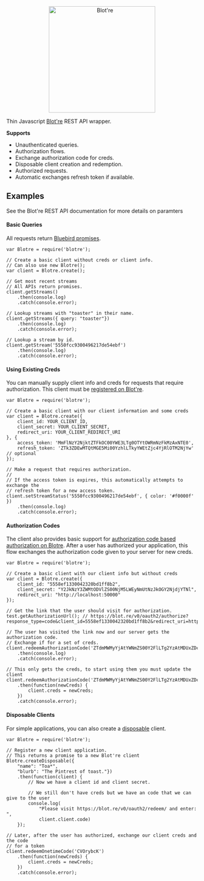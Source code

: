 <div align="center">
    <a href="https://blot.re">
        <img src="https://github.com/mattbierner/blotre/raw/master/documentation/readme-logo.png" width="280px" alt="Blot're" />
    </a>
</div>

Thin Javascript [Blot're][blotre] REST API wrapper.

**Supports**
* Unauthenticated queries.
* Authorization flows.
 * Exchange authorization code for creds.
 * Disposable client creation and redemption.
* Authorized requests.
 * Automatic exchanges refresh token if available.

## Examples
See the Blot're REST API documentation for more details on paramters

#### Basic Queries
All requests return [Bluebird promises][bluebird].

```
var Blotre = require('blotre');

// Create a basic client without creds or client info.
// Can also use new Blotre();
var client = Blotre.create();

// Get most recent streams
// All APIs return promises.
client.getStreams()
    .then(console.log)
    .catch(console.error);

// Lookup streams with "toaster" in their name.
client.getStreams({ query: "toaster"})
    .then(console.log)
    .catch(console.error);

// Lookup a stream by id.
client.getStream('5550fcc9300496217de54ebf')
    .then(console.log)
    .catch(console.error);
```

#### Using Existing Creds
You can manually supply client info and creds for requests that require authorization.
This client must be [registered on Blot're][blotre-register].

```
var Blotre = require('blotre');

// Create a basic client with our client information and some creds
var client = Blotre.create({
    client_id: YOUR_CLIENT_ID,
    client_secret: YOUR_CLIENT_SECRET,
    redirect_uri: YOUR_CLIENT_REDIRECT_URI
}, {
    access_token: 'MmFlNzY2NjktZTFkOC00YWE3LTg0OTYtOWRmNzFkMzAxNTE0',
    refresh_token: 'ZTk3ZDEwMTQtMGE5Mi00YzhlLTkyYWEtZjc4YjRlOTM2NjYw' // optional
});

// Make a request that requires authorization.
//
// If the access token is expires, this automatically attempts to exchange the
// refresh token for a new access token.
client.setStreamStatus('5550fcc9300496217de54ebf', { color: '#f0000f' })
    .then(console.log)
    .catch(console.error);
```

#### Authorization Codes
The client also provides basic support for [authorization code based authorization on Blotre](https://github.com/mattbierner/blotre/wiki/Authorization-Code).
After a user has authorized your application, this flow exchanges the
authorization code given to your server for new creds.

```
var Blotre = require('blotre');

// Create a basic client with our client info but without creds
var client = Blotre.create({
    client_id: "5558ef1330042320bd1ff8b2",
    client_secret: "Y2JkNzY3ZWMtODVlZS00NjM5LWEyNmUtNzJkOGY2NjdjYTNl",
    redirect_uri: "http://localhost:50000"
});

// Get the link that the user should visit for authorization.
test.getAuthorizationUrl(); // https://blot.re/v0/oauth2/authorize?response_type=code&client_id=5558ef1330042320bd1ff8b2&redirect_uri=http%3A%2F%2Flocalhost%3A50000

// The user has visited the link now and our server gets the authorization code.
// Exchange if for a set of creds.
client.redeemAuthorizationCode('ZTdmMWMyYjAtYWNmZS00Y2FlLTg2YzAtMDUxZDc5NWYxYmI0')
    .then(console.log)
    .catch(console.error);

// This only gets the creds, to start using them you must update the client
client.redeemAuthorizationCode('ZTdmMWMyYjAtYWNmZS00Y2FlLTg2YzAtMDUxZDc5NWYxYmI0')
    .then(function(newCreds) {
        client.creds = newCreds;
    })
    .catch(console.error);
```

#### Disposable Clients
For simple applications, you can also create a [disposable][blotre-disposable] client.

```
var Blotre = require('blotre');

// Register a new client application.
// This returns a promise to a new Blot're client 
Blotre.createDisposable({
    "name": "Toa*",
    "blurb": "The Pintrest of toast."})
    .then(function(client) {
        // Now we have a client id and client secret.
        
        // We still don't have creds but we have an code that we can give to the user
        console.log(
            "Please visit https://blot.re/v0/oauth2/redeem/ and enter: ",
            client.client.code)
    });

// Later, after the user has authorized, exchange our client creds and the code
// for a token
client.redeemOnetimeCode('CVOrybcK')
    .then(function(newCreds) {
        client.creds = newCreds;
    })
    .catch(console.error);
```



[blotre]: https://blot.re
[blotre-register]: https://github.com/mattbierner/blotre/wiki/registering-a-client
[blotre-rest]: https://github.com/mattbierner/blotre/wiki/REST
[blotre-disposable]: https://github.com/mattbierner/blotre/wiki/single-use-clients

[bluebird]: https://github.com/petkaantonov/bluebird